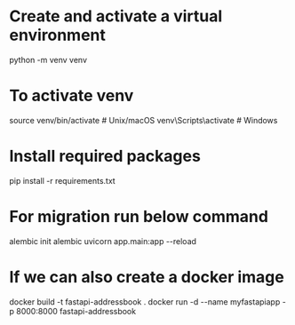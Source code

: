 # Create and activate a virtual environment
python -m venv venv

# To activate venv
source venv/bin/activate  # Unix/macOS
venv\Scripts\activate  # Windows

# Install required packages
pip install -r requirements.txt

# For migration run below command
alembic init alembic
uvicorn app.main:app --reload

# If we can also create a docker image 
docker build -t fastapi-addressbook .
docker run -d --name myfastapiapp -p 8000:8000 fastapi-addressbook
